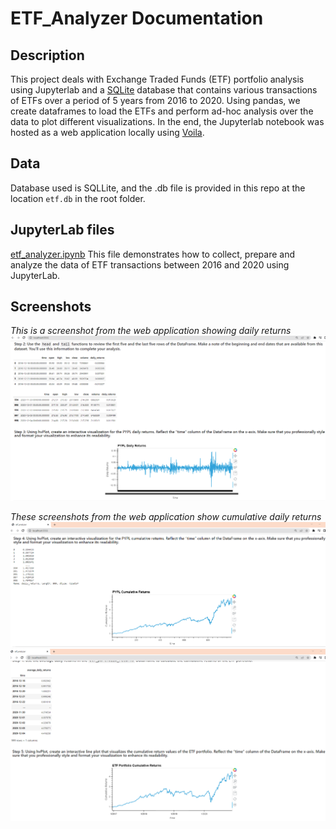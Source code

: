# ETF_Analyzer Documentation
## Description
This project deals with Exchange Traded Funds (ETF) portfolio analysis using Jupyterlab and a [SQLite](https://www.sqlite.org) database that contains various transactions of ETFs over a period of 5 years from 2016 to 2020. Using pandas, we create dataframes to load the ETFs and perform ad-hoc analysis over the data to plot different visualizations. In the end, the Jupyterlab notebook was hosted as a web application locally using [Voila](https://voila.readthedocs.io/en/stable/using.html).

## Data
Database used is SQLLite, and the .db file is provided in this repo at the location `etf.db` in the root folder.


## JupyterLab files
[etf_analyzer.ipynb](etf_analyzer.ipynb)
This file demonstrates how to collect, prepare and analyze the data of ETF transactions between 2016 and 2020 using JupyterLab.

## Screenshots
*This is a screenshot from the web application showing daily returns*
![This is a screenshot from the web application showing daily returns](Voila1.png)

*These screenshots from the web application show cumulative daily returns*
![These screenshots from the web application show cumulative daily returns](Voila2.png)
![These screenshots from the web application show cumulative daily returns](Voila3.png)